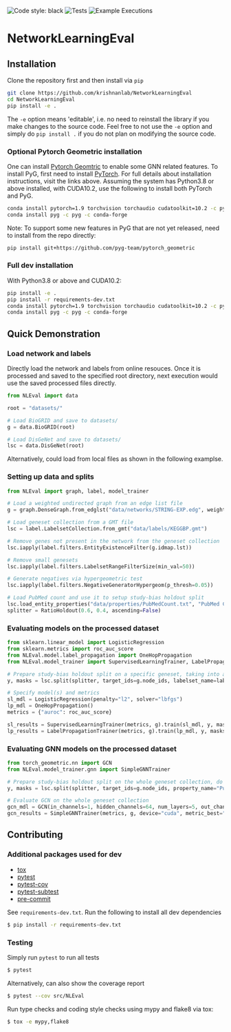 ![Code style: black](https://img.shields.io/badge/code%20style-black-000000.svg)
![Tests](https://github.com/krishnanlab/NetworkLearningEval/actions/workflows/tests.yml/badge.svg)
![Example Executions](https://github.com/krishnanlab/NetworkLearningEval/actions/workflows/run_examples.yml/badge.svg)

# NetworkLearningEval

## Installation

Clone the repository first and then install via ``pip``

```bash
git clone https://github.com/krishnanlab/NetworkLearningEval
cd NetworkLearningEval
pip install -e .
```

The ``-e`` option means 'editable', i.e. no need to reinstall the library if you make changes to the source code.
Feel free to not use the ``-e`` option and simply do ``pip install .`` if you do not plan on modifying the source code.

### Optional Pytorch Geometric installation

One can install [Pytorch Geomtric](https://github.com/pyg-team/pytorch_geometric) to enable some GNN related features.
To install PyG, first need to install [PyTorch](https://pytorch.org).
For full details about installation instructions, visit the links above.
Assuming the system has Python3.8 or above installed, with CUDA10.2, use the following to install both PyTorch and PyG.

```bash
conda install pytorch=1.9 torchvision torchaudio cudatoolkit=10.2 -c pytorch
conda install pyg -c pyg -c conda-forge
```

Note: To support some new features in PyG that are not yet released, need to install from the repo directly:
```bash
pip install git+https://github.com/pyg-team/pytorch_geometric
```

### Full dev installation

With Python3.8 or above and CUDA10.2:

```bash
pip install -e .
pip install -r requirements-dev.txt
conda install pytorch=1.9 torchvision torchaudio cudatoolkit=10.2 -c pytorch
conda install pyg -c pyg -c conda-forge
```

## Quick Demonstration

### Load network and labels

Directly load the network and labels from online resouces.
Once it is processed and saved to the specified root directory, next execution would use the saved processed files directly.

```python
from NLEval import data

root = "datasets/"

# Load BioGRID and save to datasets/
g = data.BioGRID(root)

# Load DisGeNet and save to datasets/
lsc = data.DisGeNet(root)
```

Alternatively, could load from local files as shown in the following examplse.

### Setting up data and splits

```python
from NLEval import graph, label, model_trainer

# Load a weighted undirected graph from an edge list file
g = graph.DenseGraph.from_edglst("data/networks/STRING-EXP.edg", weighted=True, directed=False)

# Load geneset collection from a GMT file
lsc = label.LabelsetCollection.from_gmt("data/labels/KEGGBP.gmt")

# Remove genes not present in the network from the geneset collection
lsc.iapply(label.filters.EntityExistenceFilter(g.idmap.lst))

# Remove small genesets
lsc.iapply(label.filters.LabelsetRangeFilterSize(min_val=50))

# Generate negatives via hypergeometric test
lsc.iapply(label.filters.NegativeGeneratorHypergeom(p_thresh=0.05))

# Load PubMed count and use it to setup study-bias holdout split
lsc.load_entity_properties("data/properties/PubMedCount.txt", "PubMed Count", 0, int)
splitter = RatioHoldout(0.6, 0.4, ascending=False)
```

### Evaluating models on the processed dataset
```python
from sklearn.linear_model import LogisticRegression
from sklearn.metrics import roc_auc_score
from NLEval.model.label_propagation import OneHopPropagation
from NLEval.model_trainer import SupervisedLearningTrainer, LabelPropagationTrainer

# Prepare study-bias holdout split on a specific geneset, taking into account of defined negatives
y, masks = lsc.split(splitter, target_ids=g.node_ids, labelset_name=label_id, property_name="PubMedCount", consider_negative=True)

# Specify model(s) and metrics
sl_mdl = LogisticRegression(penalty="l2", solver="lbfgs")
lp_mdl = OneHopPropagation()
metrics = {"auroc": roc_auc_score}

sl_results = SupervisedLearningTrainer(metrics, g).train(sl_mdl, y, masks)
lp_results = LabelPropagationTrainer(metrics, g).train(lp_mdl, y, masks)
```

### Evaluating GNN models on the processed dataset
```python
from torch_geometric.nn import GCN
from NLEval.model_trainer.gnn import SimpleGNNTrainer

# Prepare study-bias holdout split on the whole geneset collection, do not consider defined negatives
y, masks = lsc.split(splitter, target_ids=g.node_ids, property_name="PubMedCount")

# Evaluate GCN on the whole geneset collection
gcn_mdl = GCN(in_channels=1, hidden_channels=64, num_layers=5, out_channels=n_tasks)
gcn_results = SimpleGNNTrainer(metrics, g, device="cuda", metric_best="auroc").train(mdl, y, masks)
```

## Contributing

### Additional packages used for dev

* [tox](https://tox.wiki/en/latest/index.html)
* [pytest](https://docs.pytest.org/en/6.2.x/)
* [pytest-cov](https://pypi.org/project/pytest-cov/)
* [pytest-subtest](https://pypi.org/project/pytest-subtests/)
* [pre-commit](https://github.com/pre-commit/pre-commit)

See ``requirements-dev.txt``. Run the following to install all dev dependencies

```bash
$ pip install -r requirements-dev.txt
```

### Testing

Simply run ``pytest`` to run all tests

```bash
$ pytest
```

Alternatively, can also show the coverage report
```bash
$ pytest --cov src/NLEval
```

Run type checks and coding style checks using mypy and flake8 via tox:
```bash
$ tox -e mypy,flake8
```
